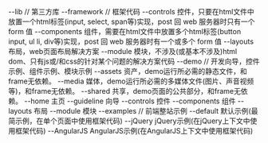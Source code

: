 --lib			// 第三方库
--framework		// 框架代码
	--controls  		控件，只要在html文件中放置一个html标签(input, select, span等)实现，post 回 web 服务器时只有一个 form 值
	--components  		组件，需要在html文件中放置多个html标签(button input, ul li, div等)实现，post 回 web 服务器时有一个或多个 form 值
	--layouts  			布局，web页面布局解决方案
	--module  			模块，不涉及(或基本不涉及)html dom、只有js或/和css的针对某个问题的解决方案代码
--demo			// 开发向导，控件示例、组件示例、模块示例
	--assets			资产，demo运行所必需的静态文件，和frame无依赖。
	--media				媒体，demo运行所必需的多媒体文件(图片、声音视频等)，和frame无依赖。
	--shared			共享，demo页面的公共部分，和frame无依赖。
	--home				主页
	--guideline			向导
	--controls			控件
	--components		组件
	--layouts  			布局
	--module  			模块
--examples		// 前端整站示例
	--default			默认示例(最简示例，在单个页面中使用框架代码)
	--jQuery			jQuery示例(在jQuery上下文中使用框架代码)
	--AngularJS			AngularJS示例(在AngularJS上下文中使用框架代码)


